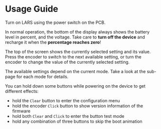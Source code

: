 # Usage Guide

Turn on LARS using the power switch on the PCB.

In normal operation, the bottom of the display always shows the battery level in percent, and the voltage.
Take care to **turn off the device** and recharge it when the **percentage reaches zero**!

The top of the screen shows the currently selected setting and its value.
Press the encoder to switch to the next available setting, or turn the encoder to change the value of the currently selected setting.

The available settings depend on the current mode.
Take a look at the sub-page for each mode for details.

You can hold down some buttons while powering on the device to get different effects:

* hold the `Clear` button to enter the configuration menu
* hold the encoder `Click` button to show version information of the firmware
* hold both `Clear` and `Click` to enter the button test mode
* hold any combination of three buttons to skip the boot animation
